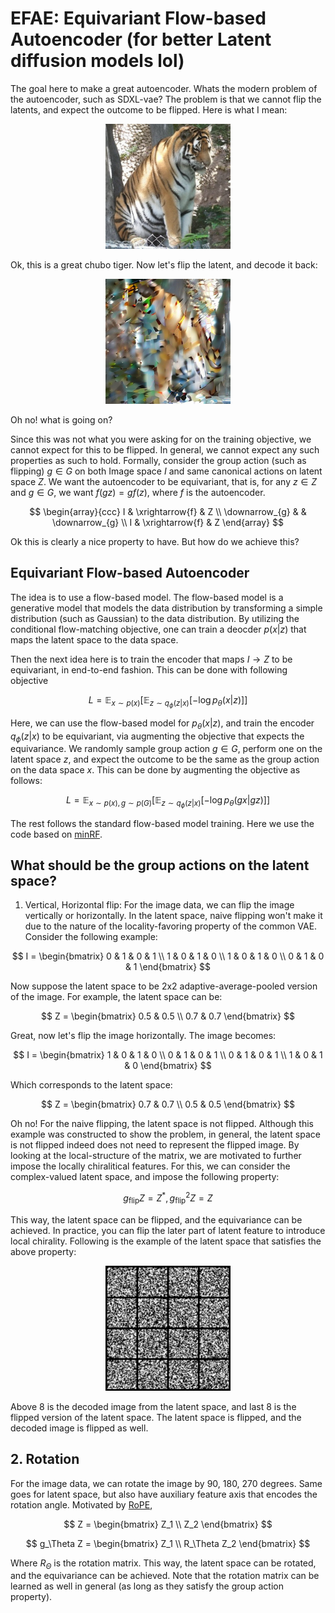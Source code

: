 # EFAE: Equivariant Flow-based Autoencoder (for better Latent diffusion models lol)

The goal here to make a great autoencoder. Whats the modern problem of the autoencoder, such as SDXL-vae? The problem is that we cannot flip the latents, and expect the outcome to be flipped. Here is what I mean:


<p align="center">
<img src="contents/chubocat.png" width="200" height="200" />
</p>

Ok, this is a great chubo tiger. Now let's flip the latent, and decode it back:

<p align="center">
<img src="contents/chubocat_flipped.png" width="200" height="200" />
</p>

Oh no! what is going on?

Since this was not what you were asking for on the training objective, we cannot expect for this to be flipped. In general, we cannot expect any such properties as such to hold. Formally, consider the group action (such as flipping) $g \in G$ on both Image space $I$ and same canonical actions on latent space $Z$. We want the autoencoder to be equivariant, that is, for any $z \in Z$ and $g \in G$, we want $f(gz) = g f(z)$, where $f$ is the autoencoder.

$$
\begin{array}{ccc}
I & \xrightarrow{f} & Z \\
\downarrow_{g} & & \downarrow_{g} \\
I & \xrightarrow{f} & Z
\end{array}
$$

Ok this is clearly a nice property to have. But how do we achieve this?

## Equivariant Flow-based Autoencoder

The idea is to use a flow-based model. The flow-based model is a generative model that models the data distribution by transforming a simple distribution (such as Gaussian) to the data distribution. By utilizing the conditional flow-matching objective, one can train a deocder $p(x | z)$ that maps the latent space to the data space.

Then the next idea here is to train the encoder that maps $I \rightarrow Z$ to be equivariant, in end-to-end fashion. This can be done with following objective

$$
L = \mathbb{E}_{x \sim p(x)} \left[ \mathbb{E}_{z \sim q_\phi(z | x)} \left[ -\log p_\theta(x | z) \right] \right] 
$$

Here, we can use the flow-based model for $p_\theta(x | z)$, and train the encoder $q_\phi(z | x)$ to be equivariant, via augmenting the objective that expects the equivariance. We randomly sample group action $g \in G$, perform one on the latent space $z$, and expect the outcome to be the same as the group action on the data space $x$. This can be done by augmenting the objective as follows:

$$
L = \mathbb{E}_{x \sim p(x), g \sim p(G)} \left[ \mathbb{E}_{z \sim q_\phi(z | x)} \left[ -\log p_\theta(gx | gz) \right] \right]
$$

The rest follows the standard flow-based model training. Here we use the code based on [minRF](https://github.com/cloneofsimo/minRF).

## What should be the group actions on the latent space?

1. Vertical, Horizontal flip: For the image data, we can flip the image vertically or horizontally. In the latent space, naive flipping won't make it due to the nature of the locality-favoring property of the common VAE. Consider the following example:

$$
I = \begin{bmatrix}
0 & 1 & 0 & 1 \\
1 & 0 & 1 & 0 \\
1 & 0 & 1 & 0 \\
0 & 1 & 0 & 1
\end{bmatrix}
$$

Now suppose the latent space to be 2x2 adaptive-average-pooled version of the image. For example, the latent space can be:

$$
Z = \begin{bmatrix}
0.5 & 0.5 \\
0.7 & 0.7 
\end{bmatrix}
$$

Great, now let's flip the image horizontally. The image becomes:

$$
I = \begin{bmatrix}
1 & 0 & 1 & 0 \\
0 & 1 & 0 & 1 \\
0 & 1 & 0 & 1 \\
1 & 0 & 1 & 0
\end{bmatrix}
$$

Which corresponds to the latent space:

$$
Z = \begin{bmatrix}
0.7 & 0.7 \\
0.5 & 0.5
\end{bmatrix}
$$

Oh no! For the naive flipping, the latent space is not flipped. Although this example was constructed to show the problem, in general, the latent space is not flipped indeed does not need to represent the flipped image. By looking at the local-structure of the matrix, we are motivated to further impose the locally chiralitical features. For this, we can consider the complex-valued latent space, and impose the following property:

$$
g_\text{flip} Z = Z^*, g_\text{flip}^2 Z = Z
$$

This way, the latent space can be flipped, and the equivariance can be achieved. In practice, you can flip the later part of latent feature to introduce local chirality. Following is the example of the latent space that satisfies the above property:

<p align="center">
<img src="contents/flip.gif" width="200" height="200" />
</p>


Above 8 is the decoded image from the latent space, and last 8 is the flipped version of the latent space. The latent space is flipped, and the decoded image is flipped as well.

## 2. Rotation

For the image data, we can rotate the image by 90, 180, 270 degrees. Same goes for latent space, but also have auxiliary feature axis that encodes the rotation angle. Motivated by [RoPE](https://arxiv.org/abs/2104.09864),

$$
Z = \begin{bmatrix}
Z_1 \\
Z_2
\end{bmatrix}
$$

$$
g_\Theta Z = \begin{bmatrix}
Z_1 \\
R_\Theta Z_2
\end{bmatrix}
$$



Where $R_\Theta$ is the rotation matrix. This way, the latent space can be rotated, and the equivariance can be achieved. Note that the rotation matrix can be learned as well in general (as long as they satisfy the group action property).

